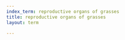 ```yaml
---
index_term: reproductive organs of grasses
title: reproductive organs of grasses
layout: term

---
```

